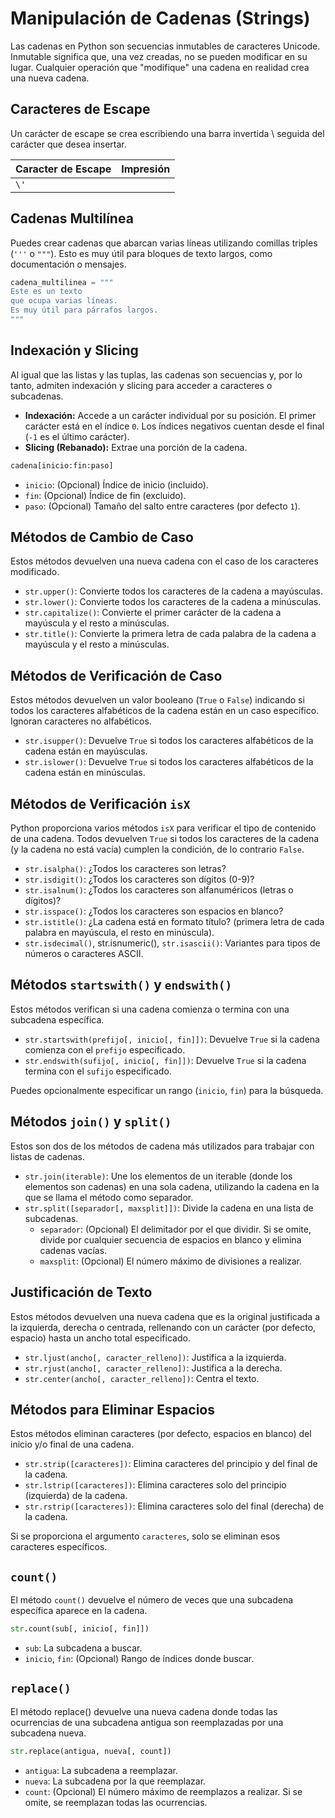 # Manipulación de Cadenas (Strings)

Las cadenas en Python son secuencias inmutables de caracteres Unicode. Inmutable significa que, una vez creadas, no se pueden modificar en su lugar. Cualquier operación que "modifique" una cadena en realidad crea una nueva cadena.

## Caracteres de Escape

Un carácter de escape se crea escribiendo una barra invertida \ seguida del carácter que desea insertar.

| Caracter de Escape | Impresión |
| ------------------ | --------- |
| `\'`               |

## Cadenas Multilínea

Puedes crear cadenas que abarcan varias líneas utilizando comillas triples (`'''` o `"""`). Esto es muy útil para bloques de texto largos, como documentación o mensajes.

```python
cadena_multilinea = """
Este es un texto
que ocupa varias líneas.
Es muy útil para párrafos largos.
"""
```

## Indexación y Slicing

Al igual que las listas y las tuplas, las cadenas son secuencias y, por lo tanto, admiten indexación y slicing para acceder a caracteres o subcadenas.

- **Indexación:** Accede a un carácter individual por su posición. El primer carácter está en el índice `0`. Los índices negativos cuentan desde el final (`-1` es el último carácter).
- **Slicing (Rebanado):** Extrae una porción de la cadena.

```python
cadena[inicio:fin:paso]
```

- `inicio`: (Opcional) Índice de inicio (incluido).
- `fin`: (Opcional) Índice de fin (excluido).
- `paso`: (Opcional) Tamaño del salto entre caracteres (por defecto `1`).

## Métodos de Cambio de Caso

Estos métodos devuelven una nueva cadena con el caso de los caracteres modificado.

- `str.upper()`: Convierte todos los caracteres de la cadena a mayúsculas.
- `str.lower()`: Convierte todos los caracteres de la cadena a minúsculas.
- `str.capitalize()`: Convierte el primer carácter de la cadena a mayúscula y el resto a minúsculas.
- `str.title()`: Convierte la primera letra de cada palabra de la cadena a mayúscula y el resto a minúsculas.

## Métodos de Verificación de Caso

Estos métodos devuelven un valor booleano (`True` o `False`) indicando si todos los caracteres alfabéticos de la cadena están en un caso específico. Ignoran caracteres no alfabéticos.

- `str.isupper()`: Devuelve `True` si todos los caracteres alfabéticos de la cadena están en mayúsculas.
- `str.islower()`: Devuelve `True` si todos los caracteres alfabéticos de la cadena están en minúsculas.

## Métodos de Verificación `isX`

Python proporciona varios métodos `isX` para verificar el tipo de contenido de una cadena. Todos devuelven `True` si todos los caracteres de la cadena (y la cadena no está vacía) cumplen la condición, de lo contrario `False`.

- `str.isalpha()`: ¿Todos los caracteres son letras?
- `str.isdigit()`: ¿Todos los caracteres son dígitos (0-9)?
- `str.isalnum()`: ¿Todos los caracteres son alfanuméricos (letras o dígitos)?
- `str.isspace()`: ¿Todos los caracteres son espacios en blanco?
- `str.istitle()`: ¿La cadena está en formato título? (primera letra de cada palabra en mayúscula, el resto en minúscula).
- `str.isdecimal()`, str.isnumeric(), `str.isascii()`: Variantes para tipos de números o caracteres ASCII.

## Métodos `startswith()` y `endswith()`

Estos métodos verifican si una cadena comienza o termina con una subcadena específica.

- `str.startswith(prefijo[, inicio[, fin]])`: Devuelve `True` si la cadena comienza con el `prefijo` especificado.
- `str.endswith(sufijo[, inicio[, fin]])`: Devuelve `True` si la cadena termina con el `sufijo` especificado.

Puedes opcionalmente especificar un rango (`inicio`, `fin`) para la búsqueda.

## Métodos `join()` y `split()`

Estos son dos de los métodos de cadena más utilizados para trabajar con listas de cadenas.

- `str.join(iterable)`: Une los elementos de un iterable (donde los elementos son cadenas) en una sola cadena, utilizando la cadena en la que se llama el método como separador.
- `str.split([separador[, maxsplit]])`: Divide la cadena en una lista de subcadenas.
  - `separador`: (Opcional) El delimitador por el que dividir. Si se omite, divide por cualquier secuencia de espacios en blanco y elimina cadenas vacías.
  - `maxsplit`: (Opcional) El número máximo de divisiones a realizar.

## Justificación de Texto

Estos métodos devuelven una nueva cadena que es la original justificada a la izquierda, derecha o centrada, rellenando con un carácter (por defecto, espacio) hasta un ancho total especificado.

- `str.ljust(ancho[, caracter_relleno])`: Justifica a la izquierda.
- `str.rjust(ancho[, caracter_relleno])`: Justifica a la derecha.
- `str.center(ancho[, caracter_relleno])`: Centra el texto.

## Métodos para Eliminar Espacios

Estos métodos eliminan caracteres (por defecto, espacios en blanco) del inicio y/o final de una cadena.

- `str.strip([caracteres])`: Elimina caracteres del principio y del final de la cadena.
- `str.lstrip([caracteres])`: Elimina caracteres solo del principio (izquierda) de la cadena.
- `str.rstrip([caracteres])`: Elimina caracteres solo del final (derecha) de la cadena.

Si se proporciona el argumento `caracteres`, solo se eliminan esos caracteres específicos.

## `count()`

El método `count()` devuelve el número de veces que una subcadena específica aparece en la cadena.

```python
str.count(sub[, inicio[, fin]])
```

- `sub`: La subcadena a buscar.
- `inicio`, `fin`: (Opcional) Rango de índices donde buscar.

## `replace()`

El método replace() devuelve una nueva cadena donde todas las ocurrencias de una subcadena antigua son reemplazadas por una subcadena nueva.

```python
str.replace(antigua, nueva[, count])
```

- `antigua`: La subcadena a reemplazar.
- `nueva`: La subcadena por la que reemplazar.
- `count`: (Opcional) El número máximo de reemplazos a realizar. Si se omite, se reemplazan todas las ocurrencias.
